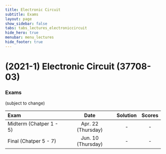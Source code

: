 ```yaml
---
title: Electronic Circuit
subtitle: Exams
layout: page
show_sidebar: false
tabs: tabs_lectures_electroniccircuit
hide_hero: true
menubar: menu_lectures
hide_footer: true
---
```


# (2021-1) Electronic Circuit (37708-03)

### Exams

(subject to change)

| Exam | Date | Solution | Scores |
|:---|:---:|:---:|:---:|
| Midterm (Chatper 1 - 5) | Apr. 22 (Thursday) | - | - |
| Final (Chatper 5 - 7) | Jun. 10 (Thursday) | - | - |